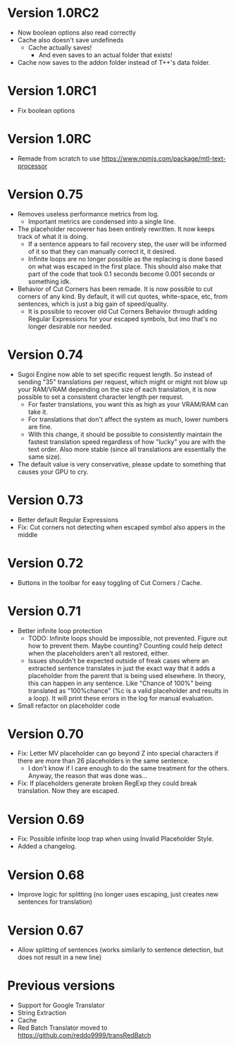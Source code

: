 # Version 1.0RC2
+ Now boolean options also read correctly
+ Cache also doesn't save undefineds
    + Cache actually saves!
        + And even saves to an actual folder that exists!
+ Cache now saves to the addon folder instead of T++'s data folder.

# Version 1.0RC1
+ Fix boolean options

# Version 1.0RC
+ Remade from scratch to use https://www.npmjs.com/package/mtl-text-processor

# Version 0.75
+ Removes useless performance metrics from log.
    + Important metrics are condensed into a single line.
+ The placeholder recoverer has been entirely rewritten. It now keeps track of what it is doing.
    + If a sentence appears to fail recovery step, the user will be informed of it so that they can manually correct it, it desired.
    + Infinite loops are no longer possible as the replacing is done based on what was escaped in the first place. This should also make that part of the code that took 0.1 seconds become 0.001 seconds or something idk.
+ Behavior of Cut Corners has been remade. It is now possible to cut corners of any kind. By default, it will cut quotes, white-space, etc, from sentences, which is just a big gain of speed/quality.
    + It is possible to recover old Cut Corners Behavior through adding Regular Expressions for your escaped symbols, but imo that's no longer desirable nor needed.

# Version 0.74
+ Sugoi Engine now able to set specific request length. So instead of sending "35" translations per request, which might or might not blow up your RAM/VRAM depending on the size of each translation, it is now possible to set a consistent character length per request.
    + For faster translations, you want this as high as your VRAM/RAM can take it.
    + For translations that don't affect the system as much, lower numbers are fine.
    + With this change, it should be possible to consistently maintain the fastest translation speed regardless of how "lucky" you are with the text order. Also more stable (since all translations are essentially the same size).
+ The default value is very conservative, please update to something that causes your GPU to cry.

# Version 0.73
+ Better default Regular Expressions
+ Fix: Cut corners not detecting when escaped symbol also appers in the middle

# Version 0.72
+ Buttons in the toolbar for easy toggling of Cut Corners / Cache.

# Version 0.71
+ Better infinite loop protection
    + TODO: Infinite loops should be impossible, not prevented. Figure out how to prevent them. Maybe counting? Counting could help detect when the placeholders aren't all restored, either.
    + Issues shouldn't be expected outside of freak cases where an extracted sentence translates in just the exact way that it adds a placeholder from the parent that is being used elsewhere. In theory, this can happen in any sentence. Like "Chance of 100%" being translated as "100%chance" (%c is a valid placeholder and results in a loop). It will print these errors in the log for manual evaluation.
+ Small refactor on placeholder code

# Version 0.70
+ Fix: Letter MV placeholder can go beyond Z into special characters if there are more than 26 placeholders in the same sentence.
    + I don't know if I care enough to do the same treatment for the others. Anyway, the reason that was done was...
+ Fix: If placeholders generate broken RegExp they could break translation. Now they are escaped.

# Version 0.69
+ Fix: Possible infinite loop trap when using Invalid Placeholder Style.
+ Added a changelog.

# Version 0.68
+ Improve logic for splitting (no longer uses escaping, just creates new sentences for translation)

# Version 0.67
+ Allow splitting of sentences (works similarly to sentence detection, but does not result in a new line)

# Previous versions
+ Support for Google Translator
+ String Extraction
+ Cache
+ Red Batch Translator moved to https://github.com/reddo9999/transRedBatch